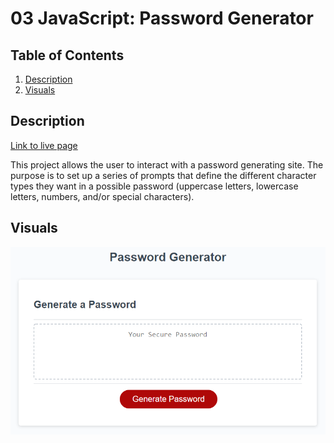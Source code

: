 # 03 JavaScript: Password Generator

## Table of Contents
1. [Description](#description)
2. [Visuals](#visuals)

## Description
[Link to live page]()

This project allows the user to interact with a password generating site. The purpose is to set up a series of prompts that define the different character types they want in a possible password (uppercase letters, lowercase letters, numbers, and/or special characters). 

## Visuals
![Password Generator](./Assets/03-javascript-homework-demo.png)